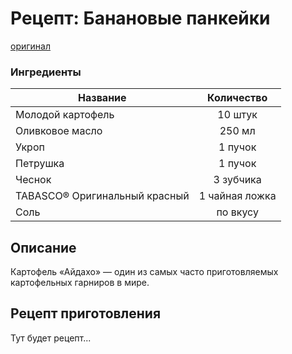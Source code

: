 # Рецепт: Банановые панкейки
[оригинал](https://eda.ru/recepty/osnovnye-blyuda/kartofel-ajdaho-30625)

### Ингредиенты
| Название        	| Количество    |
| -------------   	|:-------------:|
|Молодой картофель	|10 штук	|
|Оливковое масло	|250 мл	|
|Укроп	|1 пучок	|
|Петрушка	|1 пучок	|
|Чеснок	|3 зубчика	|
|TABASCO® Оригинальный красный 	| 1 чайная ложка	|
|Соль 	| по вкусу 	|


## Описание
Картофель «Айдахо» — один из самых часто приготовляемых картофельных гарниров в мире. 

## Рецепт приготовления
Тут будет рецепт...